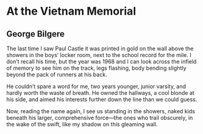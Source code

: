 # At the Vietnam Memorial
## George Bilgere
The last time I saw Paul Castle
it was printed in gold on the wall
above the showers in the boys’
locker room, next to the school
record for the mile. I don’t recall
his time, but the year was 1968
and I can look across the infield
of memory to see him on the track,
legs flashing, body bending slightly
beyond the pack of runners at his back.

He couldn’t spare a word for me,
two years younger, junior varsity,
and hardly worth the waste of breath.
He owned the hallways, a cool blonde
at his side, and aimed his interests
further down the line than we could guess.

Now, reading the name again,
I see us standing in the showers,
naked kids beneath his larger,
comprehensive force—the ones who trail
obscurely, in the wake of the swift,
like my shadow on this gleaming wall.